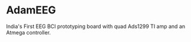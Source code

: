 # AdamEEG
India's First EEG BCI prototyping board with quad Ads1299 TI amp and an Atmega controller.
